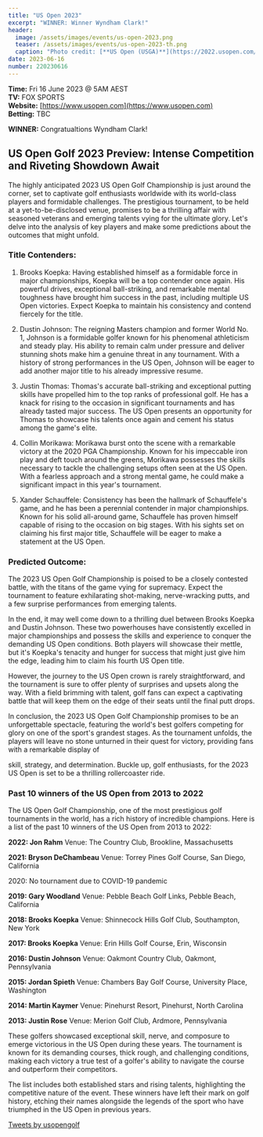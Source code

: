 ```yaml
---
title: "US Open 2023"
excerpt: "WINNER: Winner Wyndham Clark!"
header:
  image: /assets/images/events/us-open-2023.png
  teaser: /assets/images/events/us-open-2023-th.png
  caption: "Photo credit: [**US Open (USGA)**](https://2022.usopen.com/history-landing/timeline.html)"
date: 2023-06-16
number: 220230616
---
```


**Time:** Fri 16 June 2023 @ 5AM AEST   
**TV:** FOX SPORTS  
**Website:** [https://www.usopen.com](https://www.usopen.com)     
**Betting:** TBC

**WINNER:** Congratualtions Wyndham Clark!


## US Open Golf 2023 Preview: Intense Competition and Riveting Showdown Await

The highly anticipated 2023 US Open Golf Championship is just around the corner, set to captivate golf enthusiasts worldwide with its world-class players and formidable challenges. The prestigious tournament, to be held at a yet-to-be-disclosed venue, promises to be a thrilling affair with seasoned veterans and emerging talents vying for the ultimate glory. Let's delve into the analysis of key players and make some predictions about the outcomes that might unfold.

### Title Contenders:

1. Brooks Koepka:
Having established himself as a formidable force in major championships, Koepka will be a top contender once again. His powerful drives, exceptional ball-striking, and remarkable mental toughness have brought him success in the past, including multiple US Open victories. Expect Koepka to maintain his consistency and contend fiercely for the title.

2. Dustin Johnson:
The reigning Masters champion and former World No. 1, Johnson is a formidable golfer known for his phenomenal athleticism and steady play. His ability to remain calm under pressure and deliver stunning shots make him a genuine threat in any tournament. With a history of strong performances in the US Open, Johnson will be eager to add another major title to his already impressive resume.

3. Justin Thomas:
Thomas's accurate ball-striking and exceptional putting skills have propelled him to the top ranks of professional golf. He has a knack for rising to the occasion in significant tournaments and has already tasted major success. The US Open presents an opportunity for Thomas to showcase his talents once again and cement his status among the game's elite.

4. Collin Morikawa:
Morikawa burst onto the scene with a remarkable victory at the 2020 PGA Championship. Known for his impeccable iron play and deft touch around the greens, Morikawa possesses the skills necessary to tackle the challenging setups often seen at the US Open. With a fearless approach and a strong mental game, he could make a significant impact in this year's tournament.

5. Xander Schauffele:
Consistency has been the hallmark of Schauffele's game, and he has been a perennial contender in major championships. Known for his solid all-around game, Schauffele has proven himself capable of rising to the occasion on big stages. With his sights set on claiming his first major title, Schauffele will be eager to make a statement at the US Open.

### Predicted Outcome:

The 2023 US Open Golf Championship is poised to be a closely contested battle, with the titans of the game vying for supremacy. Expect the tournament to feature exhilarating shot-making, nerve-wracking putts, and a few surprise performances from emerging talents.

In the end, it may well come down to a thrilling duel between Brooks Koepka and Dustin Johnson. These two powerhouses have consistently excelled in major championships and possess the skills and experience to conquer the demanding US Open conditions. Both players will showcase their mettle, but it's Koepka's tenacity and hunger for success that might just give him the edge, leading him to claim his fourth US Open title.

However, the journey to the US Open crown is rarely straightforward, and the tournament is sure to offer plenty of surprises and upsets along the way. With a field brimming with talent, golf fans can expect a captivating battle that will keep them on the edge of their seats until the final putt drops.

In conclusion, the 2023 US Open Golf Championship promises to be an unforgettable spectacle, featuring the world's best golfers competing for glory on one of the sport's grandest stages. As the tournament unfolds, the players will leave no stone unturned in their quest for victory, providing fans with a remarkable display of

 skill, strategy, and determination. Buckle up, golf enthusiasts, for the 2023 US Open is set to be a thrilling rollercoaster ride.


### Past 10 winners of the US Open from 2013 to 2022

The US Open Golf Championship, one of the most prestigious golf tournaments in the world, has a rich history of incredible champions. Here is a list of the past 10 winners of the US Open from 2013 to 2022:

**2022: Jon Rahm**
Venue: The Country Club, Brookline, Massachusetts

**2021: Bryson DeChambeau**
Venue: Torrey Pines Golf Course, San Diego, California

2020: No tournament due to COVID-19 pandemic

**2019: Gary Woodland**
Venue: Pebble Beach Golf Links, Pebble Beach, California

**2018: Brooks Koepka**
Venue: Shinnecock Hills Golf Club, Southampton, New York

**2017: Brooks Koepka**
Venue: Erin Hills Golf Course, Erin, Wisconsin

**2016: Dustin Johnson**
Venue: Oakmont Country Club, Oakmont, Pennsylvania

**2015: Jordan Spieth**
Venue: Chambers Bay Golf Course, University Place, Washington

**2014: Martin Kaymer**
Venue: Pinehurst Resort, Pinehurst, North Carolina

**2013: Justin Rose**
Venue: Merion Golf Club, Ardmore, Pennsylvania

These golfers showcased exceptional skill, nerve, and composure to emerge victorious in the US Open during these years. The tournament is known for its demanding courses, thick rough, and challenging conditions, making each victory a true test of a golfer's ability to navigate the course and outperform their competitors.

The list includes both established stars and rising talents, highlighting the competitive nature of the event. These winners have left their mark on golf history, etching their names alongside the legends of the sport who have triumphed in the US Open in previous years.

<a class="twitter-timeline" href="https://twitter.com/usopengolf?ref_src=twsrc%5Etfw">Tweets by usopengolf</a> <script async src="https://platform.twitter.com/widgets.js" charset="utf-8"></script>